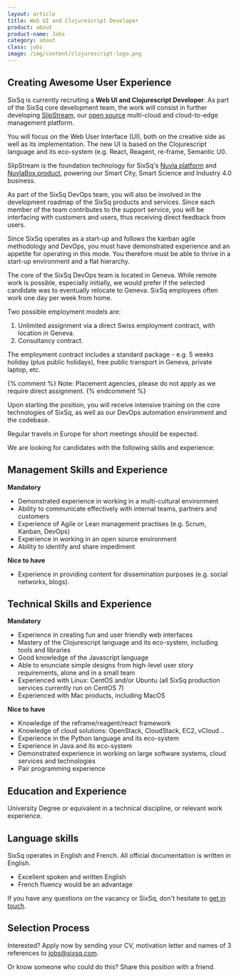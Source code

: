 ```yaml
---
layout: article
title: Web UI and Clojurescript Developer
product: about
product-name: Jobs
category: about
class: jobs
image: /img/content/clojurescript-logo.png
---
```


Creating Awesome User Experience
----

SixSq is currently recruiting a **Web UI and Clojurescript Developer**. As part of the SixSq core development team, the work will
consist in further developing [SlipStream](/products-and-services/slipstream/overview), our [open source](http://ssdocs.sixsq.com) multi-cloud and cloud-to-edge management platform.

You will focus on the Web User Interface (UI), both on the creative side as well as its implementation.  The new UI is based on the Clojurescript language and its eco-system (e.g. React, Reagent, re-frame, Semantic UI).

SlipStream is the foundation technology for SixSq's [Nuvla platform](/products-and-services/nuvla/overview) and [NuvlaBox product](/products-and-services/nuvlabox/overview), powering our Smart City, Smart Science and Industry 4.0 business.

As part of the SixSq DevOps team, you will also be involved in the development roadmap of the SixSq products and services.  Since each member of the team contributes to the support service, you will be interfacing with customers and users, thus receiving direct feedback from users.

Since SixSq operates as a start-up and follows the kanban agile methodology and DevOps, you must have demonstrated experience and an appetite for operating in this mode. You therefore must be able to thrive in a start-up environment and a flat hierarchy.

The core of the SixSq DevOps team is located in Geneva.  While remote work is possible, especially initially, we would prefer if the selected candidate was to eventually relocate to Geneva.  SixSq employees often work one day per week from home.

Two possible employment models are:

1. Unlimited assignment via a direct Swiss employment contract, with location in Geneva.
2. Consultancy contract.

The employment contract includes a standard package - e.g. 5 weeks holiday (plus public holidays), free public transport in Geneva,
private laptop, etc.

{% comment %} Note: Placement agencies, please do not apply as we require direct assignment. {% endcomment %}

Upon starting the position, you will receive intensive training on the core technologies of SixSq, as well as our DevOps automation environment and the codebase.

Regular travels in Europe for short meetings should be expected.

We are looking for candidates with the following skills and experience:

Management Skills and Experience
----

**Mandatory**

- Demonstrated experience in working in a multi-cultural environment
- Ability to communicate effectively with internal teams, partners and customers
- Experience of Agile or Lean management practises (e.g. Scrum, Kanban, DevOps)
- Experience in working in an open source environment
- Ability to identify and share impediment

**Nice to have**

- Experience in providing content for dissemination purposes (e.g. social networks, blogs).


Technical Skills and Experience
----

**Mandatory**

- Experience in creating fun and user friendly web interfaces
- Mastery of the Clojurescript language and its eco-system, including tools and libraries
- Good knowledge of the Javascript language
- Able to enunciate simple designs from high-level user story requirements, alone and in a small team
- Experienced with Linux: CentOS and/or Ubuntu (all SixSq production services currently run on CentOS 7)
- Experienced with Mac products, including MacOS

**Nice to have**

- Knowledge of the reframe/reagent/react framework
- Knowledge of cloud solutions: OpenStack, CloudStack, EC2, vCloud...
- Experience in the Python language and its eco-system
- Experience in Java and its eco-system
- Demonstrated experience in working on large software systems, cloud services and technologies
- Pair programming experience


Education and Experience
----

University Degree or equivalent in a technical discipline, or relevant work experience.


Language skills
----

SixSq operates in English and French. All official documentation is written in English.

- Excellent spoken and written English
- French fluency would be an advantage


If you have any questions on the vacancy or SixSq, don't hesitate to [get in touch](mailto:jobs@sixsq.com?subject=job%20application).

Selection Process
----

Interested? Apply now by sending your CV, motivation letter and names of 3 references to [jobs@sixsq.com](mailto:jobs@sixsq.com?subject=job%20application).

Or know someone who could do this? Share this position with a friend.
